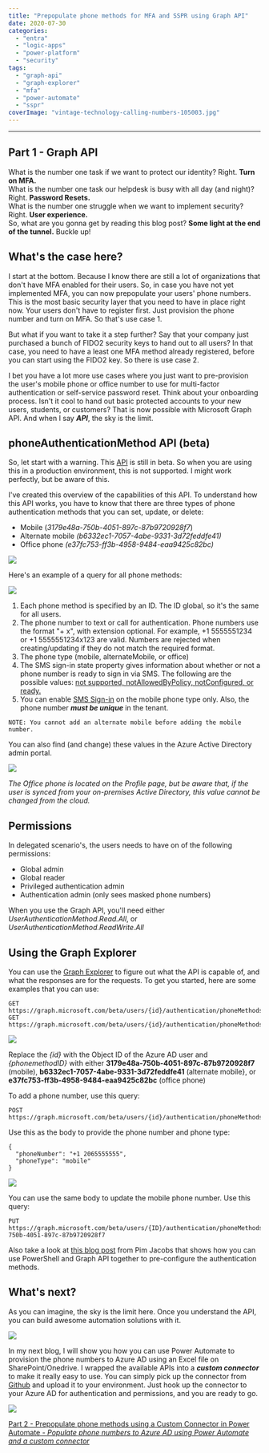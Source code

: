 ```yaml
---
title: "Prepopulate phone methods for MFA and SSPR using Graph API"
date: 2020-07-30
categories: 
  - "entra"
  - "logic-apps"
  - "power-platform"
  - "security"
tags: 
  - "graph-api"
  - "graph-explorer"
  - "mfa"
  - "power-automate"
  - "sspr"
coverImage: "vintage-technology-calling-numbers-105003.jpg"
---
```


* * *

## Part 1 - Graph API

What is the number one task if we want to protect our identity? Right. **Turn on MFA.**  
What is the number one task our helpdesk is busy with all day (and night)? Right. **Password Resets.**  
What is the number one struggle when we want to implement security? Right. **User experience.**  
So, what are you gonna get by reading this blog post? **Some light at the end of the tunnel.** Buckle up!

## What's the case here?

I start at the bottom. Because I know there are still a lot of organizations that don't have MFA enabled for their users. So, in case you have not yet implemented MFA, you can now prepopulate your users' phone numbers. This is the most basic security layer that you need to have in place right now. Your users don't have to register first. Just provision the phone number and turn on MFA. So that's use case 1.

But what if you want to take it a step further? Say that your company just purchased a bunch of FIDO2 security keys to hand out to all users? In that case, you need to have a least one MFA method already registered, before you can start using the FIDO2 key. So there is use case 2.

I bet you have a lot more use cases where you just want to pre-provision the user's mobile phone or office number to use for multi-factor authentication or self-service password reset. Think about your onboarding process. Isn't it cool to hand out basic protected accounts to your new users, students, or customers? That is now possible with Microsoft Graph API. And when I say **_API_**, the sky is the limit.

## phoneAuthenticationMethod API (beta)

So, let start with a warning. This [API](https://docs.microsoft.com/en-us/graph/api/resources/phoneauthenticationmethod?view=graph-rest-beta) is still in beta. So when you are using this in a production environment, this is not supported. I might work perfectly, but be aware of this.

I've created this overview of the capabilities of this API. To understand how this API works, you have to know that there are three types of phone authentication methods that you can set, update, or delete:

- Mobile (_3179e48a-750b-4051-897c-87b9720928f7_)
- Alternate mobile _(b6332ec1-7057-4abe-9331-3d72feddfe41)_
- Office phone _(e37fc753-ff3b-4958-9484-eaa9425c82bc)_

![](/assets/images/Azure-AD-Authentication-methods.png)

Here's an example of a query for all phone methods:

![](/assets/images/image-25.png)

1. Each phone method is specified by an ID. The ID global, so it's the same for all users.
2. The phone number to text or call for authentication. Phone numbers use the format "+ x", with extension optional. For example, +1 5555551234 or +1 5555551234x123 are valid. Numbers are rejected when creating/updating if they do not match the required format.
3. The phone type (mobile, alternateMobile, or office)
4. The SMS sign-in state property gives information about whether or not a phone number is ready to sign in via SMS. The following are the possible values: [not supported, notAllowedByPolicy, notConfigured, or ready.](https://docs.microsoft.com/en-us/graph/api/resources/phoneauthenticationmethod?view=graph-rest-beta)
5. You can enable [SMS Sign-in](https://docs.microsoft.com/en-us/azure/active-directory/authentication/howto-authentication-sms-signin) on the mobile phone type only. Also, the phone number **_must be unique_** in the tenant.

```
NOTE: You cannot add an alternate mobile before adding the mobile number. 
```

You can also find (and change) these values in the Azure Active Directory admin portal.

![](/assets/images/image-29.png)

_The Office phone is located on the Profile page, but be aware that, if the user is synced from your on-premises Active Directory, this value cannot be changed from the cloud._

## Permissions

In delegated scenario's, the users needs to have on of the following permissions:

- Global admin
- Global reader
- Privileged authentication admin
- Authentication admin (only sees masked phone numbers)

When you use the Graph API, you'll need either _UserAuthenticationMethod.Read.All_, or _UserAuthenticationMethod.ReadWrite.All_

## Using the Graph Explorer

You can use the [Graph Explorer](https://aka.ms/ge) to figure out what the API is capable of, and what the responses are for the requests. To get you started, here are some examples that you can use:

```
GET https://graph.microsoft.com/beta/users/{id}/authentication/phoneMethods/
GET https://graph.microsoft.com/beta/users/{id}/authentication/phoneMethods/{phonemethodID} 
```

![](/assets/images/image-26.png)

Replace the _{id}_ with the Object ID of the Azure AD user and _{phonemethodID}_ with either **3179e48a-750b-4051-897c-87b9720928f7** (mobile), **b6332ec1-7057-4abe-9331-3d72feddfe41** (alternate mobile}, or **e37fc753-ff3b-4958-9484-eaa9425c82bc** (office phone)

To add a phone number, use this query:

```
POST https://graph.microsoft.com/beta/users/{id}/authentication/phoneMethods
```

Use this as the body to provide the phone number and phone type:

```
{
  "phoneNumber": "+1 2065555555",
  "phoneType": "mobile"
}
```

![](/assets/images/image-27.png)

You can use the same body to update the mobile phone number. Use this query:

```
PUT https://graph.microsoft.com/beta/users/{ID}/authentication/phoneMethods/3179e48a-750b-4051-897c-87b9720928f7
```

Also take a look at [this blog post](https://identity-man.eu/2020/07/08/pre-configure-authentication-methods-for-end-users-in-azure-ad/) from Pim Jacobs that shows how you can use PowerShell and Graph API together to pre-configure the authentication methods.

## What's next?

As you can imagine, the sky is the limit here. Once you understand the API, you can build awesome automation solutions with it.

![](/assets/images/432-29-07-2020.png)

In my next blog, I will show you how you can use Power Automate to provision the phone numbers to Azure AD using an Excel file on SharePoint/Onedrive. I wrapped the available APIs into a **_custom connector_** to make it really easy to use. You can simply pick up the connector from [Github](https://github.com/BakkerJan/Power-Automate/tree/master/Azure%20AD%20authentication%20methods%20-%20Custom%20Connector) and upload it to your environment. Just hook up the connector to your Azure AD for authentication and permissions, and you are ready to go.

![](/assets/images/Prepopulate-phone-number-for-MFA-and-SSPR-1.png)

[Part 2 - Prepopulate phone methods using a Custom Connector in Power Automate - _Populate phone numbers to Azure AD using Power Automate and a custom connector_](https://janbakker.tech/prepopulate-phone-methods-using-a-custom-connector-in-power-automate/)
